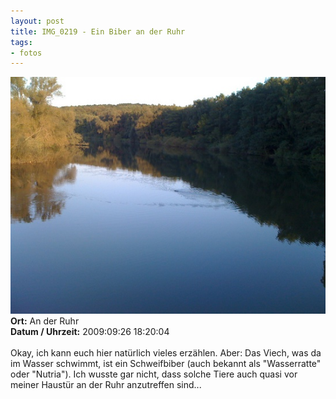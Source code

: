 ```yaml
--- 
layout: post
title: IMG_0219 - Ein Biber an der Ruhr
tags: 
- fotos
---
```

<img src="/uploads/images/2010_05/IMG_0219.jpg" alt="IMG_0219 - Ein Biber an der Ruhr" class="aligncenter" /><br />
<strong>Ort:</strong> An der Ruhr<br />
<strong>Datum / Uhrzeit:</strong> 2009:09:26 18:20:04<br />
<br />
Okay, ich kann euch hier natürlich vieles erzählen. Aber: Das Viech, was da im Wasser schwimmt, ist ein Schweifbiber (auch bekannt als "Wasserratte" oder "Nutria"). Ich wusste gar nicht, dass solche Tiere auch quasi vor meiner Haustür an der Ruhr anzutreffen sind...

